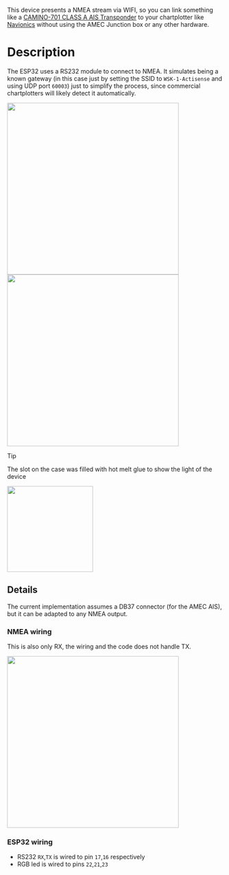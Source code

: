 This device presents a NMEA stream via WIFI, so you can link something like a [CAMINO-701 CLASS A AIS Transponder](https://www.svb24.com/en/amec-camino-701-class-a-ais-transponder.html) to your chartplotter like [Navionics](https://play.google.com/store/apps/details?id=it.navionics.singleAppMarineLakesHD&hl=en) without using the AMEC Junction box or any other hardware.

# Description

The ESP32 uses a RS232 module to connect to NMEA. It simulates being a known gateway (in this case just by setting the SSID to `WSK-1-Actisense` and using UDP port `60003`) just to simplify the process, since commercial chartplotters will likely detect it automatically.

<img src="https://github.com/user-attachments/assets/dda1edb5-ed95-4780-bbfb-c2b0caa7341e" height="400">

<img src="https://github.com/user-attachments/assets/32c86b61-fee4-4207-b253-3d4940cbf0cc" height="400">


> [!TIP]
> The slot on the case was filled with hot melt glue to show the light of the device
> 
> <img src="https://github.com/user-attachments/assets/e3d88415-f53b-4a2f-b3f2-0168ddf7e4ca" height="200">


## Details

The current implementation assumes a DB37 connector (for the AMEC AIS), but it can be adapted to any NMEA output. 

### NMEA wiring

This is also only RX, the wiring and the code does not handle TX.

<img src="https://github.com/user-attachments/assets/ad203725-ea48-4a54-8a1d-1d5b9e69d31d" height="400">

### ESP32 wiring

- RS232 `RX`,`TX` is wired to pin `17`,`16` respectively
- RGB led is wired to pins `22`,`21`,`23`
